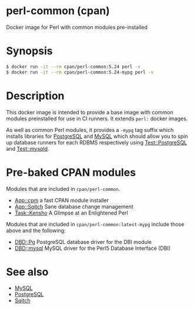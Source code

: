 # perl-common (cpan)

Docker image for Perl with common modules pre-installed

# Synopsis

```bash
$ docker run -it --rm cpan/perl-common:5.24 perl -v
$ docker run -it --rm cpan/perl-common:5.24-mypg perl -v
```

# Description

This docker image is intended to provide a base image with common modules
preinstalled for use in CI runners. It extends `perl:` docker images.

As well as common Perl modules, it provides a `-mypg` tag suffix which installs
libraries for [PostgreSQL] and [MySQL] which should allow you to spin up
database runners for each RDBMS respectively using [Test::PostgreSQL] and
[Test::mysqld].

# Pre-baked CPAN modules

Modules that are included in `cpan/perl-common`.

* [App::cpm](https://p3rl.org/App::cpm) a fast CPAN module installer
* [App::Sqitch](https://p3rl.org/App::Sqitch) Sane database change management
* [Task::Kensho](https://p3rl.org/Task::Kensho) A Glimpse at an Enlightened Perl

Modules that are included in `cpan/perl-common:latest-mypg` include those above and
the following:

* [DBD::Pg](https://p3rl.org/DBD::Pg) PostgreSQL database driver for the DBI module
* [DBD::mysql](https://p3rl.org/DBD::mysql) MySQL driver for the Perl5 Database
  Interface (DBI)

# See also

* [MySQL]
* [PostgreSQL]
* [Sqitch]

[MySQL]: https://www.mysql.com/
[PostgreSQL]: https://www.postgresql.org/
[Sqitch]: https://sqitch.org/
[Test::PostgreSQL]: https://p3rl.org/Test::PostgreSQL
[Test::mysqld]: https://p3rl.org/Test::mysqld
